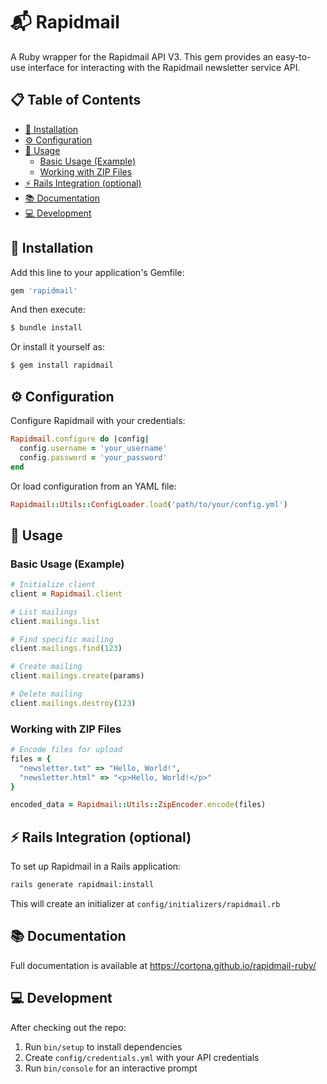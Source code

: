 # 📬 Rapidmail

A Ruby wrapper for the Rapidmail API V3. This gem provides an easy-to-use interface for interacting with the Rapidmail newsletter service API.

## 📋 Table of Contents
- [🚀 Installation](#-installation)
- [⚙️ Configuration](#️-configuration)
- [🔨 Usage](#-usage)
  - [Basic Usage (Example)](#basic-usage-example)
  - [Working with ZIP Files](#working-with-zip-files)
- [⚡ Rails Integration (optional)](#-rails-integration-optional)
- [📚 Documentation](#-documentation)
- [💻 Development](#-development)


## 🚀 Installation

Add this line to your application's Gemfile:

```ruby
gem 'rapidmail'
```

And then execute:
```bash
$ bundle install
```

Or install it yourself as:

```bash
$ gem install rapidmail
```

## ⚙️ Configuration
Configure Rapidmail with your credentials:

```ruby
Rapidmail.configure do |config|
  config.username = 'your_username'
  config.password = 'your_password'
end
```

Or load configuration from an YAML file:
```ruby
Rapidmail::Utils::ConfigLoader.load('path/to/your/config.yml')
```

## 🔨 Usage

### Basic Usage (Example)

```ruby
# Initialize client
client = Rapidmail.client

# List mailings
client.mailings.list

# Find specific mailing
client.mailings.find(123)

# Create mailing
client.mailings.create(params)

# Delete mailing
client.mailings.destroy(123)
```

### Working with ZIP Files

```ruby
# Encode files for upload
files = {
  "newsletter.txt" => "Hello, World!",
  "newsletter.html" => "<p>Hello, World!</p>"
}

encoded_data = Rapidmail::Utils::ZipEncoder.encode(files)
```

## ⚡ Rails Integration (optional)

To set up Rapidmail in a Rails application:

```bash
rails generate rapidmail:install
```

This will create an initializer at `config/initializers/rapidmail.rb`

## 📚 Documentation
Full documentation is available at https://cortona.github.io/rapidmail-ruby/

## 💻 Development
After checking out the repo:

1. Run `bin/setup` to install dependencies
2. Create `config/credentials.yml` with your API credentials
3. Run `bin/console` for an interactive prompt
